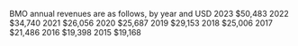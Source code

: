 BMO annual revenues are as follows, by year and USD
2023	$50,483
2022	$34,740
2021	$26,056
2020	$25,687
2019	$29,153
2018	$25,006
2017	$21,486
2016	$19,398
2015	$19,168
